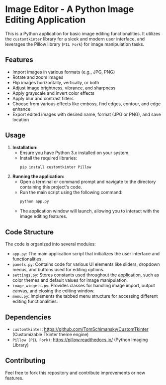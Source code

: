 # Image Editor - A Python Image Editing Application

This is a Python application for basic image editing functionalities. It utilizes the `customtkinter` library for a sleek and modern user interface, and leverages the Pillow library (`PIL Fork`) for image manipulation tasks.

## Features

* Import images in various formats (e.g., JPG, PNG)
* Rotate and zoom images
* Flip images horizontally, vertically, or both
* Adjust image brightness, vibrance, and sharpness
* Apply grayscale and invert color effects
* Apply blur and contrast filters
* Choose from various effects like emboss, find edges, contour, and edge enhance
* Export edited images with desired name, format (JPG or PNG), and save location

## Usage

1. **Installation:**
    * Ensure you have Python 3.x installed on your system.
    * Install the required libraries:
        ```bash
        pip install customtkinter Pillow
        ```
2. **Running the application:**
    * Open a terminal or command prompt and navigate to the directory containing this project's code.
    * Run the main script using the following command:
        ```bash
        python app.py
        ```
    * The application window will launch, allowing you to interact with the image editing features.

## Code Structure

The code is organized into several modules:

* `app.py`: The main application script that initializes the user interface and functionalities.
* `panels.py`: Contains code for various UI elements like sliders, dropdown menus, and buttons used for editing options.
* `settings.py`: Stores constants used throughout the application, such as color themes and default values for image manipulation.
* `image_widgets.py`: Provides classes for handling image import, output canvas, and closing the editing window.
* `menu.py`: Implements the tabbed menu structure for accessing different editing functionalities.

## Dependencies

* `customtkinter`: https://github.com/TomSchimansky/CustomTkinter (Customizable Tkinter theme engine)
* `Pillow (PIL Fork)`: https://pillow.readthedocs.io/ (Python Imaging Library)

## Contributing

Feel free to fork this repository and contribute improvements or new features. 


